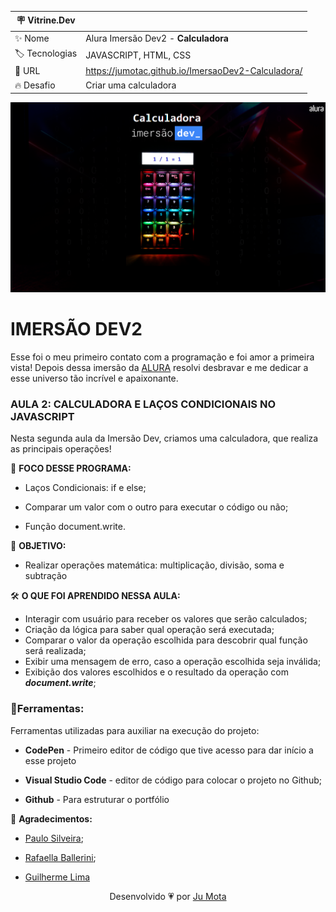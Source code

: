 | :placard: Vitrine.Dev |     |
| ------------- | --- |
| :sparkles: Nome | Alura Imersão Dev2 - **Calculadora** 
| :label: Tecnologias | JAVASCRIPT, HTML, CSS 
| :rocket: URL | https://jumotac.github.io/ImersaoDev2-Calculadora/
| :fire: Desafio | Criar uma calculadora 

<!-- Inserir imagem com a #vitrinedev ao final do link -->
![](https://raw.githubusercontent.com/jumotac/ImersaoDev2-Calculadora/master/calculadora.png#vitrinedev)

# IMERSÃO DEV2

Esse foi o meu primeiro contato com a programação e foi amor a primeira vista! Depois dessa imersão da [ALURA](www.alura.com.br) resolvi desbravar e me dedicar a esse universo tão incrível e apaixonante.



### AULA 2: CALCULADORA E LAÇOS CONDICIONAIS NO JAVASCRIPT

Nesta segunda aula da Imersão Dev, criamos uma calculadora, que realiza as principais operações!



📒 **FOCO DESSE PROGRAMA:**

- Laços Condicionais: if e else; 

- Comparar um valor com o outro para executar o código ou não; 

- Função document.write.


  
🎯 **OBJETIVO:**
- Realizar operações matemática: multiplicação, divisão, soma e subtração



🛠 **O QUE FOI APRENDIDO NESSA AULA:** 
- Interagir com usuário para receber os valores que serão calculados;
- Criação da lógica para saber qual operação será executada;
- Comparar o valor da operação escolhida para descobrir qual função será realizada;
- Exibir uma mensagem de erro, caso a operação escolhida seja inválida;
- Exibição dos valores escolhidos e o resultado da operação com **_document.write_**;


### :wrench:Ferramentas:

Ferramentas utilizadas para auxiliar na execução do projeto:

- **CodePen** - Primeiro editor de código que tive acesso para dar início a esse projeto

- **Visual Studio Code** - editor de código para colocar o projeto no Github;

- **Github** - Para estruturar o portfólio 


🔖  **Agradecimentos:**

- [Paulo Silveira](https://www.linkedin.com/in/paulosilveira/);

- [Rafaella Ballerini](https://www.linkedin.com/in/rafaella-ballerini-45875016a/?originalSubdomain=br);
- [Guilherme Lima](https://www.linkedin.com/in/guilherme-lima-458925178/)



 <p align="center">Desenvolvido 💗 por <a href="https://github.com/jumotac">Ju Mota</a></p>

